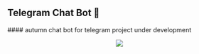 <h2 align="centre">Telegram Chat Bot 🎵</h2>
#### autumn chat bot for telegram
    project under development
    
    
    

<p align="center">
  <img src="https://telegra.ph/file/6a607f92fcd30b5537f07.jpg">
</p>
